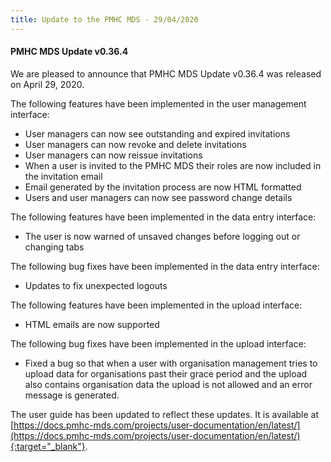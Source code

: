 ```yaml
---
title: Update to the PMHC MDS - 29/04/2020
---
```


#### PMHC MDS Update v0.36.4 ####

We are pleased to announce that PMHC MDS Update v0.36.4 was released on April 29, 2020.

The following features have been implemented in the user management interface:
* User managers can now see outstanding and expired invitations
* User managers can now revoke and delete invitations
* User managers can now reissue invitations
* When a user is invited to the PMHC MDS their roles are now included
  in the invitation email
* Email generated by the invitation process are now HTML formatted
* Users and user managers can now see password change details

The following features have been implemented in the data entry interface:
* The user is now warned of unsaved changes before logging out or changing tabs

The following bug fixes have been implemented in the data entry interface:
* Updates to fix unexpected logouts

The following features have been implemented in the upload interface:
* HTML emails are now supported

The following bug fixes have been implemented in the upload interface:
* Fixed a bug so that when a user with organisation management tries to upload
  data for organisations past their grace period and the upload also contains
  organisation data the upload is not allowed and an error message is generated.

The user guide has been updated to reflect these updates. It is available
at [https://docs.pmhc-mds.com/projects/user-documentation/en/latest/](https://docs.pmhc-mds.com/projects/user-documentation/en/latest/){:target="_blank"}.
